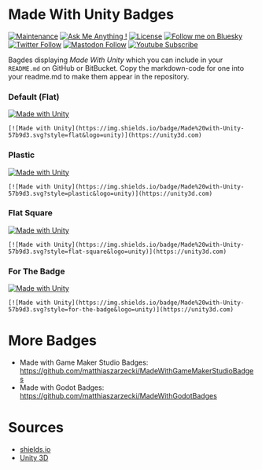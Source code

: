 # Made With Unity Badges

[![Maintenance](https://img.shields.io/badge/Maintained%3F-yes-brightgreen.svg)](https://github.com/matthiaszarzecki/MadeWithUnityBadges/graphs/commit-activity) [![Ask Me Anything !](https://img.shields.io/badge/Ask%20me-anything-1abc9c.svg)](http://www.matthiaszarzecki.com) [![License](https://img.shields.io/badge/License-CC-blue.svg)](https://en.wikipedia.org/wiki/Creative_Commons_license) [![Follow me on Bluesky](https://img.shields.io/badge/Bluesky-0285FF?logo=bluesky&logoColor=fff&label=Follow%20me%20on&color=0285FF)](https://bsky.app/profile/matthiascode.bsky.social) [![Twitter Follow](https://img.shields.io/twitter/follow/matthias_code?style=social)](https://twitter.com/matthias_code) [![Mastodon Follow](https://img.shields.io/mastodon/follow/112079288247188162?domain=https%3A%2F%2Fmastodon.social&style=social)](https://mastodon.social/@matthias_code) [![Youtube Subscribe](https://img.shields.io/youtube/channel/subscribers/UCvMdsKesM05bIG0eq7M5z1g?style=social)](https://www.youtube.com/channel/UCvMdsKesM05bIG0eq7M5z1g?sub_confirmation=1)

Bagdes displaying *Made With Unity* which you can include in your `README.md` on GitHub or BitBucket. Copy the markdown-code for one into your readme.md to make them appear in the repository.

### Default (Flat)

[![Made with Unity](https://img.shields.io/badge/Made%20with-Unity-57b9d3.svg?style=flat&logo=unity)](https://unity3d.com)
```
[![Made with Unity](https://img.shields.io/badge/Made%20with-Unity-57b9d3.svg?style=flat&logo=unity)](https://unity3d.com)
```

### Plastic

[![Made with Unity](https://img.shields.io/badge/Made%20with-Unity-57b9d3.svg?style=plastic&logo=unity)](https://unity3d.com)
```
[![Made with Unity](https://img.shields.io/badge/Made%20with-Unity-57b9d3.svg?style=plastic&logo=unity)](https://unity3d.com)
```

### Flat Square

[![Made with Unity](https://img.shields.io/badge/Made%20with-Unity-57b9d3.svg?style=flat-square&logo=unity)](https://unity3d.com)
```
[![Made with Unity](https://img.shields.io/badge/Made%20with-Unity-57b9d3.svg?style=flat-square&logo=unity)](https://unity3d.com)
```

### For The Badge

[![Made with Unity](https://img.shields.io/badge/Made%20with-Unity-57b9d3.svg?style=for-the-badge&logo=unity)](https://unity3d.com)
```
[![Made with Unity](https://img.shields.io/badge/Made%20with-Unity-57b9d3.svg?style=for-the-badge&logo=unity)](https://unity3d.com)
```

# More Badges
- Made with Game Maker Studio Badges: https://github.com/matthiaszarzecki/MadeWithGameMakerStudioBadges
- Made with Godot Badges: https://github.com/matthiaszarzecki/MadeWithGodotBadges

# Sources
- [shields.io](https://shields.io)
- [Unity 3D](https://unity3d.com)
